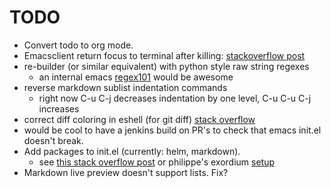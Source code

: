 # TODO
  * Convert todo to org mode.
  * Emacsclient return focus to terminal after killing: [stackoverflow post](https://stackoverflow.com/questions/47496959/how-to-return-focus-to-terminal-after-closing-gui-emacsclient-on-mac-os-x)
  * re-builder (or similar equivalent) with python style raw string regexes
      * an internal emacs [regex101](https://regex101.com/) would be awesome
  * reverse markdown sublist indentation commands
      * right now C-u C-j decreases indentation by one level, C-u C-u C-j increases
  * correct diff coloring in eshell (for git diff) [stack overflow](https://emacs.stackexchange.com/questions/9517/colored-git-output-in-eshell)
  * would be cool to have a jenkins build on PR's to check that emacs init.el doesn't break.
  * Add packages to init.el (currently: helm, markdown).
      * see [this stack overflow post](https://stackoverflow.com/questions/10092322/how-to-automatically-install-emacs-packages-by-specifying-a-list-of-package-name) or philippe's exordium [setup](https://github.com/philippe-grenet/exordium/blob/master/init.el#L193)
  * Markdown live preview doesn't support lists. Fix?
